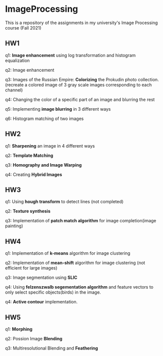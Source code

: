 # ImageProcessing
This is a repository of the assignments in my university's Image Processing course (Fall 2021)
<br>
## HW1 
q1: **Image enhancement** using log transformation and histogram equalization <br>

q2: Image enhancement <br>

q3: Images of the Russian Empire: **Colorizing** the Prokudin photo collection. (recreate a colored image of 3 gray scale images corresponding to each channel) <br>

q4: Changing the color of a specific part of an image and blurring the rest<br>

q5: Implementing **image blurring** in 3 different ways <br>

q6: Histogram matching of two images <br>

## HW2
q1: **Sharpening** an image in 4 different ways<br>

q2: **Template Matching** <br>

q3: **Homography and Image Warping** <br>

q4: Creating **Hybrid Images**<br>

## HW3
q1: Using **hough transform** to detect lines (not completed)<br>

q2: **Texture synthesis**<br>

q3: Implementation of **patch match algorithm** for image completion(image painting)<br>


## HW4
q1: Implementation of **k-means** algorithm for image clustering<br>

q2: Implementation of **mean-shift** algorithm for image clustering (not efficient for large images)<br>

q3: Image segmentation using **SLIC**<br>

q4:  Using **felzenszwalb segementation algorithm** and feature vectors to only select specific objects(birds) in the image. 

q4:  **Active contour** implementation. 


## HW5
q1: **Morphing**<br>

q2: Possion Image **Blending**<br>

q3: Multiresolutional Blending and **Feathering**<br>

